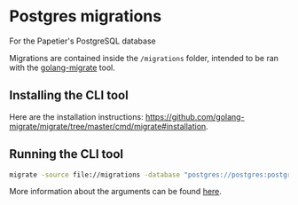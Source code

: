 # Postgres migrations

For the Papetier's PostgreSQL database

Migrations are contained inside the `/migrations` folder, intended to be ran with the [golang-migrate](https://github.com/golang-migrate/migrate) tool.

## Installing the CLI tool

Here are the installation instructions: https://github.com/golang-migrate/migrate/tree/master/cmd/migrate#installation.

## Running the CLI tool

```bash
migrate -source file://migrations -database "postgres://postgres:postgres@localhost:5432/postgres?sslmode=disable" up
```

More information about the arguments can be found [here](https://github.com/golang-migrate/migrate/tree/master/cmd/migrate#usage).

